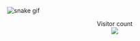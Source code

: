 
![snake gif](https://github.com/rjsnhk/rjsnhk/blob/output/github-contribution-grid-snake.gif)

<p align="center"> 
  Visitor count<br>
  <img src="https://profile-counter.glitch.me/rjsnhk/count.svg" />
</p>

